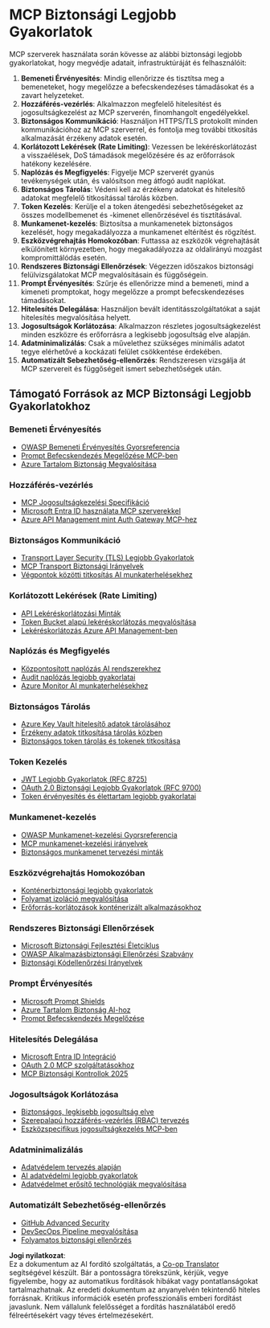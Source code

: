 <!--
CO_OP_TRANSLATOR_METADATA:
{
  "original_hash": "90bfc6f3be00e34f6124e2a24bf94167",
  "translation_date": "2025-07-17T13:41:42+00:00",
  "source_file": "02-Security/mcp-best-practices.md",
  "language_code": "hu"
}
-->
# MCP Biztonsági Legjobb Gyakorlatok

MCP szerverek használata során kövesse az alábbi biztonsági legjobb gyakorlatokat, hogy megvédje adatait, infrastruktúráját és felhasználóit:

1. **Bemeneti Érvényesítés**: Mindig ellenőrizze és tisztítsa meg a bemeneteket, hogy megelőzze a befecskendezéses támadásokat és a zavart helyzeteket.
2. **Hozzáférés-vezérlés**: Alkalmazzon megfelelő hitelesítést és jogosultságkezelést az MCP szerverén, finomhangolt engedélyekkel.
3. **Biztonságos Kommunikáció**: Használjon HTTPS/TLS protokollt minden kommunikációhoz az MCP szerverrel, és fontolja meg további titkosítás alkalmazását érzékeny adatok esetén.
4. **Korlátozott Lekérések (Rate Limiting)**: Vezessen be lekéréskorlátozást a visszaélések, DoS támadások megelőzésére és az erőforrások hatékony kezelésére.
5. **Naplózás és Megfigyelés**: Figyelje MCP szerverét gyanús tevékenységek után, és valósítson meg átfogó audit naplókat.
6. **Biztonságos Tárolás**: Védeni kell az érzékeny adatokat és hitelesítő adatokat megfelelő titkosítással tárolás közben.
7. **Token Kezelés**: Kerülje el a token átengedési sebezhetőségeket az összes modellbemenet és -kimenet ellenőrzésével és tisztításával.
8. **Munkamenet-kezelés**: Biztosítsa a munkamenetek biztonságos kezelését, hogy megakadályozza a munkamenet eltérítést és rögzítést.
9. **Eszközvégrehajtás Homokozóban**: Futtassa az eszközök végrehajtását elkülönített környezetben, hogy megakadályozza az oldalirányú mozgást kompromittálódás esetén.
10. **Rendszeres Biztonsági Ellenőrzések**: Végezzen időszakos biztonsági felülvizsgálatokat MCP megvalósításain és függőségein.
11. **Prompt Érvényesítés**: Szűrje és ellenőrizze mind a bemeneti, mind a kimeneti promptokat, hogy megelőzze a prompt befecskendezéses támadásokat.
12. **Hitelesítés Delegálása**: Használjon bevált identitásszolgáltatókat a saját hitelesítés megvalósítása helyett.
13. **Jogosultságok Korlátozása**: Alkalmazzon részletes jogosultságkezelést minden eszközre és erőforrásra a legkisebb jogosultság elve alapján.
14. **Adatminimalizálás**: Csak a művelethez szükséges minimális adatot tegye elérhetővé a kockázati felület csökkentése érdekében.
15. **Automatizált Sebezhetőség-ellenőrzés**: Rendszeresen vizsgálja át MCP szervereit és függőségeit ismert sebezhetőségek után.

## Támogató Források az MCP Biztonsági Legjobb Gyakorlatokhoz

### Bemeneti Érvényesítés
- [OWASP Bemeneti Érvényesítés Gyorsreferencia](https://cheatsheetseries.owasp.org/cheatsheets/Input_Validation_Cheat_Sheet.html)
- [Prompt Befecskendezés Megelőzése MCP-ben](https://modelcontextprotocol.io/docs/guides/security)
- [Azure Tartalom Biztonság Megvalósítása](./azure-content-safety-implementation.md)

### Hozzáférés-vezérlés
- [MCP Jogosultságkezelési Specifikáció](https://modelcontextprotocol.io/specification/draft/basic/authorization)
- [Microsoft Entra ID használata MCP szerverekkel](https://den.dev/blog/mcp-server-auth-entra-id-session/)
- [Azure API Management mint Auth Gateway MCP-hez](https://techcommunity.microsoft.com/blog/integrationsonazureblog/azure-api-management-your-auth-gateway-for-mcp-servers/4402690)

### Biztonságos Kommunikáció
- [Transport Layer Security (TLS) Legjobb Gyakorlatok](https://learn.microsoft.com/security/engineering/solving-tls)
- [MCP Transport Biztonsági Irányelvek](https://modelcontextprotocol.io/docs/concepts/transports)
- [Végpontok közötti titkosítás AI munkaterhelésekhez](https://learn.microsoft.com/azure/architecture/example-scenario/confidential/end-to-end-encryption)

### Korlátozott Lekérések (Rate Limiting)
- [API Lekéréskorlátozási Minták](https://learn.microsoft.com/azure/architecture/patterns/rate-limiting-pattern)
- [Token Bucket alapú lekéréskorlátozás megvalósítása](https://konghq.com/blog/engineering/how-to-design-a-scalable-rate-limiting-algorithm)
- [Lekéréskorlátozás Azure API Management-ben](https://learn.microsoft.com/azure/api-management/rate-limit-policy)

### Naplózás és Megfigyelés
- [Központosított naplózás AI rendszerekhez](https://learn.microsoft.com/azure/architecture/example-scenario/logging/centralized-logging)
- [Audit naplózás legjobb gyakorlatai](https://cheatsheetseries.owasp.org/cheatsheets/Logging_Cheat_Sheet.html)
- [Azure Monitor AI munkaterhelésekhez](https://learn.microsoft.com/azure/azure-monitor/overview)

### Biztonságos Tárolás
- [Azure Key Vault hitelesítő adatok tárolásához](https://learn.microsoft.com/azure/key-vault/general/basic-concepts)
- [Érzékeny adatok titkosítása tárolás közben](https://learn.microsoft.com/security/engineering/data-encryption-at-rest)
- [Biztonságos token tárolás és tokenek titkosítása](https://youtu.be/uRdX37EcCwg?si=6fSChs1G4glwXRy2)

### Token Kezelés
- [JWT Legjobb Gyakorlatok (RFC 8725)](https://datatracker.ietf.org/doc/html/rfc8725)
- [OAuth 2.0 Biztonsági Legjobb Gyakorlatok (RFC 9700)](https://datatracker.ietf.org/doc/html/rfc9700)
- [Token érvényesítés és élettartam legjobb gyakorlatai](https://learn.microsoft.com/entra/identity-platform/access-tokens)

### Munkamenet-kezelés
- [OWASP Munkamenet-kezelési Gyorsreferencia](https://cheatsheetseries.owasp.org/cheatsheets/Session_Management_Cheat_Sheet.html)
- [MCP munkamenet-kezelési irányelvek](https://modelcontextprotocol.io/docs/guides/security)
- [Biztonságos munkamenet tervezési minták](https://learn.microsoft.com/security/engineering/session-security)

### Eszközvégrehajtás Homokozóban
- [Konténerbiztonsági legjobb gyakorlatok](https://learn.microsoft.com/azure/container-instances/container-instances-image-security)
- [Folyamat izoláció megvalósítása](https://learn.microsoft.com/windows/security/threat-protection/security-policy-settings/user-rights-assignment)
- [Erőforrás-korlátozások konténerizált alkalmazásokhoz](https://kubernetes.io/docs/concepts/configuration/manage-resources-containers/)

### Rendszeres Biztonsági Ellenőrzések
- [Microsoft Biztonsági Fejlesztési Életciklus](https://www.microsoft.com/sdl)
- [OWASP Alkalmazásbiztonsági Ellenőrzési Szabvány](https://owasp.org/www-project-application-security-verification-standard/)
- [Biztonsági Kódellenőrzési Irányelvek](https://owasp.org/www-pdf-archive/OWASP_Code_Review_Guide_v2.pdf)

### Prompt Érvényesítés
- [Microsoft Prompt Shields](https://learn.microsoft.com/azure/ai-services/content-safety/concepts/jailbreak-detection)
- [Azure Tartalom Biztonság AI-hoz](https://learn.microsoft.com/azure/ai-services/content-safety/)
- [Prompt Befecskendezés Megelőzése](https://github.com/microsoft/prompt-shield-js)

### Hitelesítés Delegálása
- [Microsoft Entra ID Integráció](https://learn.microsoft.com/entra/identity-platform/v2-oauth2-auth-code-flow)
- [OAuth 2.0 MCP szolgáltatásokhoz](https://learn.microsoft.com/security/engineering/solving-oauth)
- [MCP Biztonsági Kontrollok 2025](./mcp-security-controls-2025.md)

### Jogosultságok Korlátozása
- [Biztonságos, legkisebb jogosultság elve](https://learn.microsoft.com/entra/identity-platform/secure-least-privileged-access)
- [Szerepalapú hozzáférés-vezérlés (RBAC) tervezés](https://learn.microsoft.com/azure/role-based-access-control/overview)
- [Eszközspecifikus jogosultságkezelés MCP-ben](https://modelcontextprotocol.io/docs/guides/best-practices)

### Adatminimalizálás
- [Adatvédelem tervezés alapján](https://learn.microsoft.com/compliance/regulatory/gdpr-data-protection-impact-assessments)
- [AI adatvédelmi legjobb gyakorlatok](https://learn.microsoft.com/legal/cognitive-services/openai/data-privacy)
- [Adatvédelmet erősítő technológiák megvalósítása](https://www.microsoft.com/security/blog/2021/07/13/microsofts-pet-project-privacy-enhancing-technologies-in-action/)

### Automatizált Sebezhetőség-ellenőrzés
- [GitHub Advanced Security](https://github.com/security/advanced-security)
- [DevSecOps Pipeline megvalósítása](https://learn.microsoft.com/azure/devops/migrate/security-validation-cicd-pipeline)
- [Folyamatos biztonsági ellenőrzés](https://www.microsoft.com/security/blog/2022/04/05/step-by-step-building-a-more-efficient-devsecops-environment/)

**Jogi nyilatkozat**:  
Ez a dokumentum az AI fordító szolgáltatás, a [Co-op Translator](https://github.com/Azure/co-op-translator) segítségével készült. Bár a pontosságra törekszünk, kérjük, vegye figyelembe, hogy az automatikus fordítások hibákat vagy pontatlanságokat tartalmazhatnak. Az eredeti dokumentum az anyanyelvén tekintendő hiteles forrásnak. Kritikus információk esetén professzionális emberi fordítást javaslunk. Nem vállalunk felelősséget a fordítás használatából eredő félreértésekért vagy téves értelmezésekért.